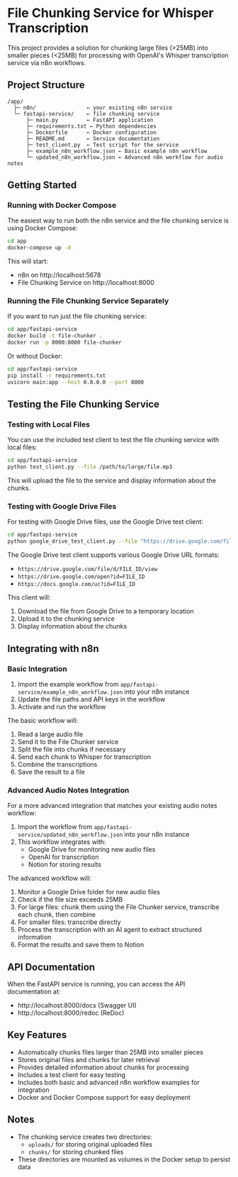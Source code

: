 # File Chunking Service for Whisper Transcription

This project provides a solution for chunking large files (>25MB) into smaller pieces (<25MB) for processing with OpenAI's Whisper transcription service via n8n workflows.

## Project Structure

```
/app/
  ├─ n8n/                ← your existing n8n service
  └─ fastapi-service/    ← file chunking service
      ├─ main.py         ← FastAPI application
      ├─ requirements.txt ← Python dependencies
      ├─ Dockerfile      ← Docker configuration
      ├─ README.md       ← Service documentation
      ├─ test_client.py  ← Test script for the service
      ├─ example_n8n_workflow.json ← Basic example n8n workflow
      └─ updated_n8n_workflow.json ← Advanced n8n workflow for audio notes
```

## Getting Started

### Running with Docker Compose

The easiest way to run both the n8n service and the file chunking service is using Docker Compose:

```bash
cd app
docker-compose up -d
```

This will start:
- n8n on http://localhost:5678
- File Chunking Service on http://localhost:8000

### Running the File Chunking Service Separately

If you want to run just the file chunking service:

```bash
cd app/fastapi-service
docker build -t file-chunker .
docker run -p 8000:8000 file-chunker
```

Or without Docker:

```bash
cd app/fastapi-service
pip install -r requirements.txt
uvicorn main:app --host 0.0.0.0 --port 8000
```

## Testing the File Chunking Service

### Testing with Local Files

You can use the included test client to test the file chunking service with local files:

```bash
cd app/fastapi-service
python test_client.py --file /path/to/large/file.mp3
```

This will upload the file to the service and display information about the chunks.

### Testing with Google Drive Files

For testing with Google Drive files, use the Google Drive test client:

```bash
cd app/fastapi-service
python google_drive_test_client.py --file "https://drive.google.com/file/d/YOUR_FILE_ID/view"
```

The Google Drive test client supports various Google Drive URL formats:
- `https://drive.google.com/file/d/FILE_ID/view`
- `https://drive.google.com/open?id=FILE_ID`
- `https://docs.google.com/uc?id=FILE_ID`

This client will:
1. Download the file from Google Drive to a temporary location
2. Upload it to the chunking service
3. Display information about the chunks

## Integrating with n8n

### Basic Integration

1. Import the example workflow from `app/fastapi-service/example_n8n_workflow.json` into your n8n instance
2. Update the file paths and API keys in the workflow
3. Activate and run the workflow

The basic workflow will:
1. Read a large audio file
2. Send it to the File Chunker service
3. Split the file into chunks if necessary
4. Send each chunk to Whisper for transcription
5. Combine the transcriptions
6. Save the result to a file

### Advanced Audio Notes Integration

For a more advanced integration that matches your existing audio notes workflow:

1. Import the workflow from `app/fastapi-service/updated_n8n_workflow.json` into your n8n instance
2. This workflow integrates with:
   - Google Drive for monitoring new audio files
   - OpenAI for transcription
   - Notion for storing results

The advanced workflow will:
1. Monitor a Google Drive folder for new audio files
2. Check if the file size exceeds 25MB
3. For large files: chunk them using the File Chunker service, transcribe each chunk, then combine
4. For smaller files: transcribe directly
5. Process the transcription with an AI agent to extract structured information
6. Format the results and save them to Notion

## API Documentation

When the FastAPI service is running, you can access the API documentation at:
- http://localhost:8000/docs (Swagger UI)
- http://localhost:8000/redoc (ReDoc)

## Key Features

- Automatically chunks files larger than 25MB into smaller pieces
- Stores original files and chunks for later retrieval
- Provides detailed information about chunks for processing
- Includes a test client for easy testing
- Includes both basic and advanced n8n workflow examples for integration
- Docker and Docker Compose support for easy deployment

## Notes

- The chunking service creates two directories:
  - `uploads/` for storing original uploaded files
  - `chunks/` for storing chunked files
- These directories are mounted as volumes in the Docker setup to persist data